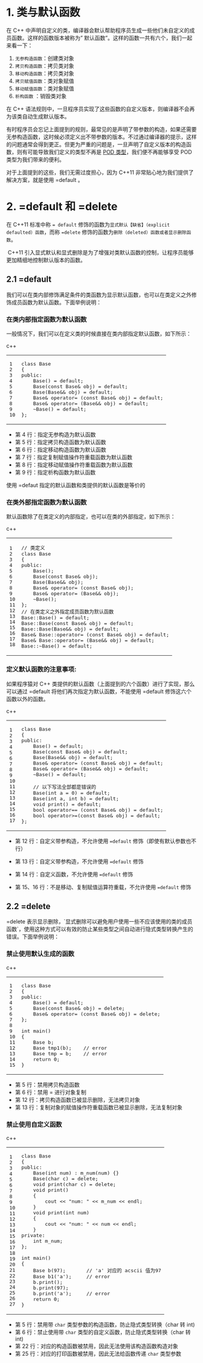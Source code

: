 # 1\. 类与默认函数

在 C++ 中声明自定义的类，编译器会默认帮助程序员生成一些他们未自定义的成员函数。这样的函数版本被称为” 默认函数”。这样的函数一共有六个，我们一起来看一下：

1. `无参构造函数`：创建类对象
2. `拷贝构造函数`：拷贝类对象
3. `移动构造函数`：拷贝类对象
4. `拷贝赋值函数`：类对象赋值
5. `移动赋值函数`：类对象赋值
6. `析构函数` ：销毁类对象

在 C++ 语法规则中，一旦程序员实现了这些函数的自定义版本，则编译器不会再为该类自动生成默认版本。

有时程序员会忘记上面提到的规则，最常见的是声明了带参数的构造，如果还需要无参构造函数，这时候必须定义出不带参数的版本。不过通过编译器的提示，这样的问题通常会得到更正。但更为严重的问题是，一旦声明了自定义版本的构造函数，则有可能导致我们定义的类型不再是 [POD 类型](https://subingwen.cn/cpp/POD/ "POD类型")，我们便不再能够享受 POD 类型为我们带来的便利。

对于上面提到的这些，我们无需过度担心，因为 C++11 非常贴心地为我们提供了解决方案，就是使用 =default 。

# 2\. =default 和 =delete

在 C++11 标准中称 `= default` 修饰的函数为`显式默认【缺省】（explicit defaulted）函数`，而称 `=delete` 修饰的函数为`删除（deleted）函数或者显示删除函数`。

 C++11 引入显式默认和显式删除是为了增强对类默认函数的控制，让程序员能够更加精细地控制默认版本的函数。

## 2.1 =default

我们可以在类内部修饰满足条件的类函数为显示默认函数，也可以在类定义之外修饰成员函数为默认函数。下面举例说明：

### **在类内部指定函数为默认函数**

一般情况下，我们可以在定义类的时候直接在类内部指定默认函数，如下所示：

c++

<table><tbody><tr><td class="gutter"><pre><span class="line">1</span><br><span class="line">2</span><br><span class="line">3</span><br><span class="line">4</span><br><span class="line">5</span><br><span class="line">6</span><br><span class="line">7</span><br><span class="line">8</span><br><span class="line">9</span><br><span class="line">10</span><br></pre></td><td class="code"><pre><span class="line"><span class="keyword">class</span> <span class="title class_">Base</span></span><br><span class="line">{</span><br><span class="line"><span class="keyword">public</span>:</span><br><span class="line">    <span class="built_in">Base</span>() = <span class="keyword">default</span>;</span><br><span class="line">    <span class="built_in">Base</span>(<span class="type">const</span> Base&amp; obj) = <span class="keyword">default</span>;</span><br><span class="line">    <span class="built_in">Base</span>(Base&amp;&amp; obj) = <span class="keyword">default</span>;</span><br><span class="line">    Base&amp; <span class="keyword">operator</span>= (<span class="type">const</span> Base&amp; obj) = <span class="keyword">default</span>;</span><br><span class="line">    Base&amp; <span class="keyword">operator</span>= (Base&amp;&amp; obj) = <span class="keyword">default</span>;</span><br><span class="line">    ~<span class="built_in">Base</span>() = <span class="keyword">default</span>;</span><br><span class="line">};</span><br></pre></td></tr></tbody></table>

- 第 4 行：指定无参构造为默认函数
- 第 5 行：指定拷贝构造函数为默认函数
- 第 6 行：指定移动构造函数为默认函数
- 第 7 行：指定复制赋值操作符重载函数为默认函数
- 第 8 行：指定移动赋值操作符重载函数为默认函数
- 第 9 行：指定析构函数为默认函数

使用 =defaut 指定的默认函数和类提供的默认函数是等价的

### **在类外部指定函数为默认函数**

默认函数除了在类定义的内部指定，也可以在类的外部指定，如下所示：

c++

<table><tbody><tr><td class="gutter"><pre><span class="line">1</span><br><span class="line">2</span><br><span class="line">3</span><br><span class="line">4</span><br><span class="line">5</span><br><span class="line">6</span><br><span class="line">7</span><br><span class="line">8</span><br><span class="line">9</span><br><span class="line">10</span><br><span class="line">11</span><br><span class="line">12</span><br><span class="line">13</span><br><span class="line">14</span><br><span class="line">15</span><br><span class="line">16</span><br><span class="line">17</span><br><span class="line">18</span><br></pre></td><td class="code"><pre><span class="line"><span class="comment">// 类定义</span></span><br><span class="line"><span class="keyword">class</span> <span class="title class_">Base</span></span><br><span class="line">{</span><br><span class="line"><span class="keyword">public</span>:</span><br><span class="line">    <span class="built_in">Base</span>();</span><br><span class="line">    <span class="built_in">Base</span>(<span class="type">const</span> Base&amp; obj);</span><br><span class="line">    <span class="built_in">Base</span>(Base&amp;&amp; obj);</span><br><span class="line">    Base&amp; <span class="keyword">operator</span>= (<span class="type">const</span> Base&amp; obj);</span><br><span class="line">    Base&amp; <span class="keyword">operator</span>= (Base&amp;&amp; obj);</span><br><span class="line">    ~<span class="built_in">Base</span>();</span><br><span class="line">};</span><br><span class="line"><span class="comment">// 在类定义之外指定成员函数为默认函数</span></span><br><span class="line">Base::<span class="built_in">Base</span>() = <span class="keyword">default</span>;</span><br><span class="line">Base::<span class="built_in">Base</span>(<span class="type">const</span> Base&amp; obj) = <span class="keyword">default</span>;</span><br><span class="line">Base::<span class="built_in">Base</span>(Base&amp;&amp; obj) = <span class="keyword">default</span>;</span><br><span class="line">Base&amp; Base::<span class="keyword">operator</span>= (<span class="type">const</span> Base&amp; obj) = <span class="keyword">default</span>;</span><br><span class="line">Base&amp; Base::<span class="keyword">operator</span>= (Base&amp;&amp; obj) = <span class="keyword">default</span>;</span><br><span class="line">Base::~<span class="built_in">Base</span>() = <span class="keyword">default</span>;</span><br></pre></td></tr></tbody></table>

### **定义默认函数的注意事项:**

如果程序猿对 C++ 类提供的默认函数（上面提到的六个函数）进行了实现，那么可以通过 =default 将他们再次指定为默认函数，不能使用 =default 修饰这六个函数以外的函数。

c++

<table><tbody><tr><td class="gutter"><pre><span class="line">1</span><br><span class="line">2</span><br><span class="line">3</span><br><span class="line">4</span><br><span class="line">5</span><br><span class="line">6</span><br><span class="line">7</span><br><span class="line">8</span><br><span class="line">9</span><br><span class="line">10</span><br><span class="line">11</span><br><span class="line">12</span><br><span class="line">13</span><br><span class="line">14</span><br><span class="line">15</span><br><span class="line">16</span><br><span class="line">17</span><br></pre></td><td class="code"><pre><span class="line"><span class="keyword">class</span> <span class="title class_">Base</span></span><br><span class="line">{</span><br><span class="line"><span class="keyword">public</span>:</span><br><span class="line">    <span class="built_in">Base</span>() = <span class="keyword">default</span>;</span><br><span class="line">    <span class="built_in">Base</span>(<span class="type">const</span> Base&amp; obj) = <span class="keyword">default</span>;</span><br><span class="line">    <span class="built_in">Base</span>(Base&amp;&amp; obj) = <span class="keyword">default</span>;</span><br><span class="line">    Base&amp; <span class="keyword">operator</span>= (<span class="type">const</span> Base&amp; obj) = <span class="keyword">default</span>;</span><br><span class="line">    Base&amp; <span class="keyword">operator</span>= (Base&amp;&amp; obj) = <span class="keyword">default</span>;</span><br><span class="line">    ~<span class="built_in">Base</span>() = <span class="keyword">default</span>;</span><br><span class="line"></span><br><span class="line">    <span class="comment">// 以下写法全部都是错误的</span></span><br><span class="line">    <span class="built_in">Base</span>(<span class="type">int</span> a = <span class="number">0</span>) = <span class="keyword">default</span>;</span><br><span class="line">    <span class="built_in">Base</span>(<span class="type">int</span> a, <span class="type">int</span> b) = <span class="keyword">default</span>;</span><br><span class="line">    <span class="function"><span class="type">void</span> <span class="title">print</span><span class="params">()</span> </span>= <span class="keyword">default</span>;</span><br><span class="line">    <span class="type">bool</span> <span class="keyword">operator</span>== (<span class="type">const</span> Base&amp; obj) = <span class="keyword">default</span>;</span><br><span class="line">    <span class="type">bool</span> <span class="keyword">operator</span>&gt;=(<span class="type">const</span> Base&amp; obj) = <span class="keyword">default</span>;</span><br><span class="line">};</span><br></pre></td></tr></tbody></table>

- 第 12 行：自定义带参构造，不允许使用 `=default` 修饰（即使有默认参数也不行）
  
- 第 13 行：自定义带参构造，不允许使用 `=default` 修饰
  
- 第 14 行：自定义函数，不允许使用 `=default` 修饰
  
- 第 15、16 行：不是移动、复制赋值运算符重载，不允许使用 `=default` 修饰
  

## 2.2 =delete

\=delete 表示显示删除，\`显式删除可以避免用户使用一些不应该使用的类的成员函数\`，使用这种方式可以有效的防止某些类型之间自动进行隐式类型转换产生的错误。下面举例说明：

### **禁止使用默认生成的函数**

c++

<table><tbody><tr><td class="gutter"><pre><span class="line">1</span><br><span class="line">2</span><br><span class="line">3</span><br><span class="line">4</span><br><span class="line">5</span><br><span class="line">6</span><br><span class="line">7</span><br><span class="line">8</span><br><span class="line">9</span><br><span class="line">10</span><br><span class="line">11</span><br><span class="line">12</span><br><span class="line">13</span><br><span class="line">14</span><br><span class="line">15</span><br></pre></td><td class="code"><pre><span class="line"><span class="keyword">class</span> <span class="title class_">Base</span></span><br><span class="line">{</span><br><span class="line"><span class="keyword">public</span>:</span><br><span class="line">    <span class="built_in">Base</span>() = <span class="keyword">default</span>;</span><br><span class="line">    <span class="built_in">Base</span>(<span class="type">const</span> Base&amp; obj) = <span class="keyword">delete</span>;</span><br><span class="line">    Base&amp; <span class="keyword">operator</span>= (<span class="type">const</span> Base&amp; obj) = <span class="keyword">delete</span>;</span><br><span class="line">};</span><br><span class="line"></span><br><span class="line"><span class="function"><span class="type">int</span> <span class="title">main</span><span class="params">()</span></span></span><br><span class="line"><span class="function"></span>{</span><br><span class="line">    Base b;</span><br><span class="line">    <span class="function">Base <span class="title">tmp1</span><span class="params">(b)</span></span>;    <span class="comment">// error</span></span><br><span class="line">    Base tmp = b;    <span class="comment">// error</span></span><br><span class="line">    <span class="keyword">return</span> <span class="number">0</span>;</span><br><span class="line">}</span><br></pre></td></tr></tbody></table>

- 第 5 行：禁用拷贝构造函数
- 第 6 行：禁用 = 进行对象复制
- 第 12 行：拷贝构造函数已被显示删除，无法拷贝对象
- 第 13 行：复制对象的赋值操作符重载函数已被显示删除，无法复制对象

### **禁止使用自定义函数**

c++

<table><tbody><tr><td class="gutter"><pre><span class="line">1</span><br><span class="line">2</span><br><span class="line">3</span><br><span class="line">4</span><br><span class="line">5</span><br><span class="line">6</span><br><span class="line">7</span><br><span class="line">8</span><br><span class="line">9</span><br><span class="line">10</span><br><span class="line">11</span><br><span class="line">12</span><br><span class="line">13</span><br><span class="line">14</span><br><span class="line">15</span><br><span class="line">16</span><br><span class="line">17</span><br><span class="line">18</span><br><span class="line">19</span><br><span class="line">20</span><br><span class="line">21</span><br><span class="line">22</span><br><span class="line">23</span><br><span class="line">24</span><br><span class="line">25</span><br><span class="line">26</span><br><span class="line">27</span><br></pre></td><td class="code"><pre><span class="line"><span class="keyword">class</span> <span class="title class_">Base</span></span><br><span class="line">{</span><br><span class="line"><span class="keyword">public</span>:</span><br><span class="line">    <span class="built_in">Base</span>(<span class="type">int</span> num) : <span class="built_in">m_num</span>(num) {}</span><br><span class="line">    <span class="built_in">Base</span>(<span class="type">char</span> c) = <span class="keyword">delete</span>;</span><br><span class="line">    <span class="function"><span class="type">void</span> <span class="title">print</span><span class="params">(<span class="type">char</span> c)</span> </span>= <span class="keyword">delete</span>;</span><br><span class="line">    <span class="function"><span class="type">void</span> <span class="title">print</span><span class="params">()</span></span></span><br><span class="line"><span class="function">    </span>{</span><br><span class="line">        cout &lt;&lt; <span class="string">"num: "</span> &lt;&lt; m_num &lt;&lt; endl;</span><br><span class="line">    }</span><br><span class="line">    <span class="function"><span class="type">void</span> <span class="title">print</span><span class="params">(<span class="type">int</span> num)</span></span></span><br><span class="line"><span class="function">    </span>{</span><br><span class="line">        cout &lt;&lt; <span class="string">"num: "</span> &lt;&lt; num &lt;&lt; endl;</span><br><span class="line">    }</span><br><span class="line"><span class="keyword">private</span>:</span><br><span class="line">    <span class="type">int</span> m_num;</span><br><span class="line">};</span><br><span class="line"></span><br><span class="line"><span class="function"><span class="type">int</span> <span class="title">main</span><span class="params">()</span></span></span><br><span class="line"><span class="function"></span>{</span><br><span class="line">    <span class="function">Base <span class="title">b</span><span class="params">(<span class="number">97</span>)</span></span>;       <span class="comment">// 'a' 对应的 acscii 值为97</span></span><br><span class="line">    <span class="function">Base <span class="title">b1</span><span class="params">(<span class="string">'a'</span>)</span></span>;     <span class="comment">// error</span></span><br><span class="line">    b.<span class="built_in">print</span>();</span><br><span class="line">    b.<span class="built_in">print</span>(<span class="number">97</span>);</span><br><span class="line">    b.<span class="built_in">print</span>(<span class="string">'a'</span>);     <span class="comment">// error</span></span><br><span class="line">    <span class="keyword">return</span> <span class="number">0</span>;</span><br><span class="line">}</span><br></pre></td></tr></tbody></table>

- 第 5 行：禁用带 `char` 类型参数的构造函数，防止隐式类型转换（char 转 int)
- 第 6 行：禁止使用带 `char` 类型的自定义函数，防止隐式类型转换（char 转 int)
- 第 22 行：对应的构造函数被禁用，因此无法使用该构造函数构造对象
- 第 25 行：对应的打印函数被禁用，因此无法给函数传递 `char` 类型参数